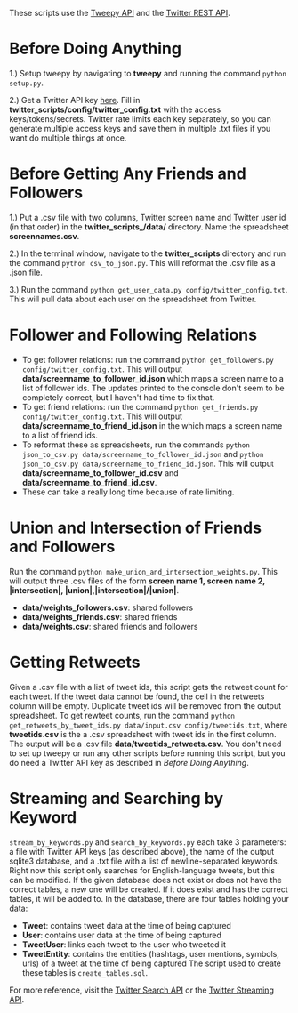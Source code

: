 These scripts use the [Tweepy API](http://docs.tweepy.org/en/v3.5.0/api.html) and the [Twitter REST API](https://dev.twitter.com/rest/public).

Before Doing Anything
=
1.) Setup tweepy by navigating to **tweepy** and running the command `python setup.py`.

2.) Get a Twitter API key [here](https://apps.twitter.com/app/new).  Fill in **twitter_scripts/config/twitter_config.txt** with the access keys/tokens/secrets.  Twitter rate limits each key separately, so you can generate multiple access keys and save them in multiple .txt files if you want do multiple things at once.

Before Getting Any Friends and Followers
=
1.) Put a .csv file with two columns, Twitter screen name and Twitter user id (in that order) in the **twitter_scripts_/data/** directory.  Name the spreadsheet **screennames.csv**.

2.) In the terminal window, navigate to the **twitter_scripts** directory and run the command `python csv_to_json.py`.  This will reformat the .csv file as a .json file.

3.) Run the command `python get_user_data.py config/twitter_config.txt`.  This will pull data about each user on the spreadsheet from Twitter.

Follower and Following Relations
=
- To get follower relations: run the command `python get_followers.py config/twitter_config.txt`.  This will output **data/screenname_to_follower_id.json** which maps a screen name to a list of follower ids.  The updates printed to the console don't seem to be completely correct, but I haven't had time to fix that.
- To get friend relations: run the command `python get_friends.py config/twitter_config.txt`.  This will output **data/screenname_to_friend_id.json** in the which maps a screen name to a list of friend ids.
- To reformat these as spreadsheets, run the commands `python json_to_csv.py data/screenname_to_follower_id.json` and `python json_to_csv.py data/screenname_to_friend_id.json`.  This will output **data/screenname_to_follower_id.csv** and **data/screenname_to_friend_id.csv**.
- These can take a really long time because of rate limiting.

Union and Intersection of Friends and Followers
=
Run the command `python make_union_and_intersection_weights.py`.  This will output three .csv files of the form **screen name 1, screen name 2, |intersection|, |union|,|intersection|/|union|**.
- **data/weights_followers.csv**: shared followers
- **data/weights_friends.csv**: shared friends
- **data/weights.csv**: shared friends and followers

Getting Retweets
=
Given a .csv file with a list of tweet ids, this script gets the retweet count for each tweet.  If the tweet data cannot be found, the cell in the retweets column will be empty.  Duplicate tweet ids will be removed from the output spreadsheet.  To get rewteet counts, run the command `python get_retweets_by_tweet_ids.py data/input.csv config/tweetids.txt`, where **tweetids.csv** is the a .csv spreadsheet with tweet ids in the first column.  The output will be a .csv file **data/tweetids_retweets.csv**.  You don't need to set up tweepy or run any other scripts before running this script, but you do need a Twitter API key as described in *Before Doing Anything*.

Streaming and Searching by Keyword
=
`stream_by_keywords.py` and `search_by_keywords.py` each take 3 parameters: a file with Twitter API keys (as described above), the name of the output sqlite3 database, and a .txt file with a list of newline-separated keywords. Right now this script only searches for English-language tweets, but this can be modified. If the given database does not exist or does not have the correct tables, a new one will be created. If it does exist and has the correct tables, it will be added to. In the database, there are four tables holding your data:
- **Tweet**: contains tweet data at the time of being captured
- **User**: contains user data at the time of being captured
- **TweetUser**: links each tweet to the user who tweeted it
- **TweetEntity**: contains the entities (hashtags, user mentions, symbols, urls) of a tweet at the time of being captured
The script used to create these tables is `create_tables.sql`.

For more reference, visit the [Twitter Search API](https://dev.twitter.com/rest/public/search) or the [Twitter Streaming API](https://dev.twitter.com/streaming/public).
